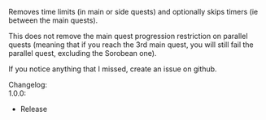 Removes time limits (in main or side quests) and optionally skips timers (ie between the main quests).

This does not remove the main quest progression restriction on parallel quests (meaning that if you reach the 3rd main quest, you will still fail the parallel quest, excluding the Sorobean one).

If you notice anything that I missed, create an issue on github.

Changelog:  
1.0.0:  
- Release